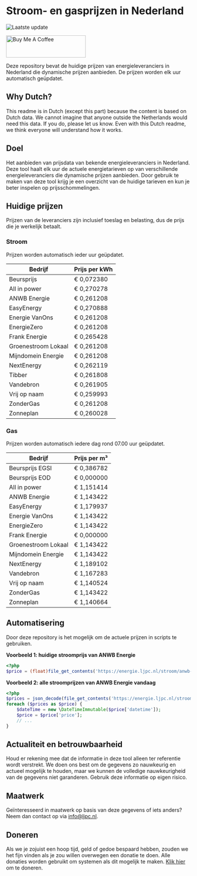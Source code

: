 # Stroom- en gasprijzen in Nederland

![Laatste update](https://img.shields.io/badge/laatste%20update-2023--12--09%2005%3A00%20CET-brightgreen)

<a href="https://www.buymeacoffee.com/Lars-" target="_blank"><img src="https://cdn.buymeacoffee.com/buttons/v2/default-orange.png" alt="Buy Me A Coffee" height="60" style="height: 60px !important;width: 217px !important;" ></a>

Deze repository bevat de huidige prijzen van energieleveranciers in Nederland die dynamische prijzen aanbieden. De prijzen worden elk uur automatisch geüpdatet.

## Why Dutch?

This readme is in Dutch (except this part) because the content is based on Dutch data. We cannot imagine that anyone outside the Netherlands would need this data. If you do, please let us know. Even with this Dutch readme, we think
everyone will understand how it works.

## Doel

Het aanbieden van prijsdata van bekende energieleveranciers in Nederland. Deze tool haalt elk uur de actuele energietarieven op van verschillende energieleveranciers die dynamische prijzen aanbieden. Door gebruik te maken van deze tool
krijg je een overzicht van de huidige tarieven en kun je beter inspelen op prijsschommelingen.

## Huidige prijzen

Prijzen van de leveranciers zijn inclusief toeslag en belasting, dus de prijs die je werkelijk betaalt.

### Stroom

Prijzen worden automatisch ieder uur geüpdatet.

 Bedrijf | Prijs per kWh 
---------|---------------
Beursprijs | € 0,072380
All in power | € 0,270278
ANWB Energie | € 0,261208
EasyEnergy | € 0,270888
Energie VanOns | € 0,261208
EnergieZero | € 0,261208
Frank Energie | € 0,265428
Groenestroom Lokaal | € 0,261208
Mijndomein Energie | € 0,261208
NextEnergy | € 0,262119
Tibber | € 0,261808
Vandebron | € 0,261905
Vrij op naam | € 0,259993
ZonderGas | € 0,261208
Zonneplan | € 0,260028


### Gas

Prijzen worden automatisch iedere dag rond 07.00 uur geüpdatet.

 Bedrijf | Prijs per m³ 
---------|--------------
Beursprijs EGSI | € 0,386782
Beursprijs EOD | € 0,000000
All in power | € 1,151414
ANWB Energie | € 1,143422
EasyEnergy | € 1,179937
Energie VanOns | € 1,143422
EnergieZero | € 1,143422
Frank Energie | € 0,000000
Groenestroom Lokaal | € 1,143422
Mijndomein Energie | € 1,143422
NextEnergy | € 1,189102
Vandebron | € 1,167283
Vrij op naam | € 1,140524
ZonderGas | € 1,143422
Zonneplan | € 1,140664


## Automatisering

Door deze repository is het mogelijk om de actuele prijzen in scripts te gebruiken.

**Voorbeeld 1: huidige stroomprijs van ANWB Energie**

```php
<?php
$price = (float)file_get_contents('https://energie.ljpc.nl/stroom/anwb-energie-nu.txt');

```

**Voorbeeld 2: alle stroomprijzen van ANWB Energie vandaag**

```php
<?php
$prices = json_decode(file_get_contents('https://energie.ljpc.nl/stroom/all-in-power-vandaag.json'),true);
foreach ($prices as $price) {
    $dateTime = new \DateTimeImmutable($price['datetime']);
    $price = $price['price'];
    // ...
}
```

## Actualiteit en betrouwbaarheid

Houd er rekening mee dat de informatie in deze tool alleen ter referentie wordt verstrekt. We doen ons best om de gegevens zo nauwkeurig en actueel mogelijk te houden, maar we kunnen de volledige nauwkeurigheid van de gegevens niet
garanderen. Gebruik deze informatie op eigen risico.

## Maatwerk

Geïnteresseerd in maatwerk op basis van deze gegevens of iets anders? Neem dan contact op
via [info@ljpc.nl](mailto:info@ljpc.nl?subject=Energie%20prijzen).

## Doneren

Als we je zojuist een hoop tijd, geld of gedoe bespaard hebben, zouden we het fijn vinden als je zou willen overwegen een
donatie te doen. Alle donaties worden gebruikt om systemen als dit mogelijk te
maken. [Klik hier](https://www.buymeacoffee.com/Lars-) om te doneren.
